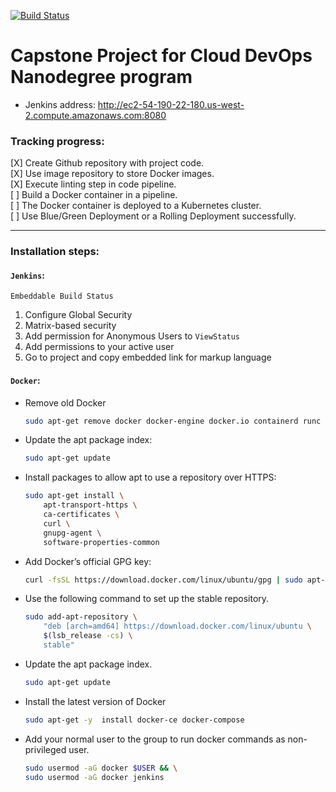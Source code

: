 [![Build Status](http://ec2-54-190-22-180.us-west-2.compute.amazonaws.com:8080/buildStatus/icon?job=capstone-cloud-devops%2Fmaster)](http://ec2-35-166-30-226.us-west-2.compute.amazonaws.com:8080/job/capstone-cloud-devops/job/master/)
# Capstone Project for Cloud DevOps Nanodegree program

- Jenkins address:
http://ec2-54-190-22-180.us-west-2.compute.amazonaws.com:8080


### Tracking progress: <br>
[X] Create Github repository with project code. <br>
[X] Use image repository to store Docker images. <br>
[X] Execute linting step in code pipeline. <br>
[ ] Build a Docker container in a pipeline. <br>
[ ] The Docker container is deployed to a Kubernetes cluster. <br>
[ ] Use Blue/Green Deployment or a Rolling Deployment successfully. <br>

---

### Installation steps:

#### `Jenkins`:
`Embeddable Build Status`
1. Configure Global Security
2. Matrix-based security
3. Add permission for Anonymous Users to `ViewStatus`
4. Add permissions to your active user
5. Go to project and copy embedded link for markup language


#### `Docker`:

- Remove old Docker
    ```bash
    sudo apt-get remove docker docker-engine docker.io containerd runc
    ```
- Update the apt package index:
    ```bash
    sudo apt-get update
    ```
- Install packages to allow apt to use a repository over HTTPS:
    ```bash
    sudo apt-get install \
        apt-transport-https \
        ca-certificates \
        curl \
        gnupg-agent \
        software-properties-common
    ```
- Add Docker’s official GPG key:
    ```bash
    curl -fsSL https://download.docker.com/linux/ubuntu/gpg | sudo apt-key add -
    ```
- Use the following command to set up the stable repository.
    ```bash
    sudo add-apt-repository \
        "deb [arch=amd64] https://download.docker.com/linux/ubuntu \
        $(lsb_release -cs) \
        stable"
    ```
- Update the apt package index.
    ```bash
    sudo apt-get update
    ```
- Install the latest version of Docker
    ```bash
    sudo apt-get -y  install docker-ce docker-compose
    ```
- Add your normal user to the group to run docker commands as non-privileged user.
    ```bash
    sudo usermod -aG docker $USER && \
    sudo usermod -aG docker jenkins
    ```